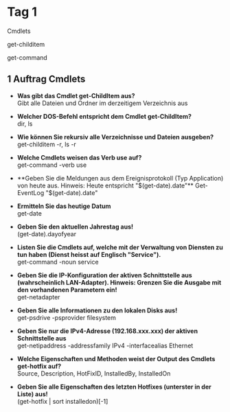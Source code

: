 # Tag 1

<tagbar>
    <p>Cmdlets</p><p>get-childitem</p><p>get-command</p>
</tagbar>

## 1 Auftrag Cmdlets

- **Was gibt das Cmdlet get-ChildItem aus?**  
Gibt alle Dateien und Ordner im derzeitigem Verzeichnis aus

- **Welcher DOS-Befehl entspricht dem Cmdlet get-ChildItem?**  
dir, ls

- **Wie können Sie rekursiv alle Verzeichnisse und Dateien ausgeben?**  
get-childitem -r, ls -r

- **Welche Cmdlets weisen das Verb use auf?**  
get-command -verb use

- **Geben Sie die Meldungen aus dem Ereignisprotokoll (Typ Application) von heute aus. Hinweis: Heute entspricht "$(get-date).date"**  
Get-EventLog "$(get-date).date"

- **Ermitteln Sie das heutige Datum**  
get-date

- **Geben Sie den aktuellen Jahrestag aus!**  
(get-date).dayofyear

- **Listen Sie die Cmdlets auf, welche mit der Verwaltung von Diensten zu tun haben (Dienst heisst auf Englisch "Service").**  
get-command -noun service

- **Geben Sie die IP-Konfiguration der aktiven Schnittstelle aus (wahrscheinlich LAN-Adapter). Hinweis: Grenzen Sie die Ausgabe mit den vorhandenen Parametern ein!**  
get-netadapter

- **Geben Sie alle Informationen zu den lokalen Disks aus!**  
get-psdrive -psprovider filesystem

- **Geben Sie nur die IPv4-Adresse (192.168.xxx.xxx) der aktiven Schnittstelle aus**  
get-netipaddress -addressfamily IPv4 -interfacealias Ethernet

- **Welche Eigenschaften und Methoden weist der Output des Cmdlets get-hotfix auf?**  
Source, Description, HotFixID, InstalledBy, InstalledOn

- **Geben Sie alle Eigenschaften des letzten Hotfixes (unterster in der Liste) aus!**  
(get-hotfix | sort installedon)[-1]